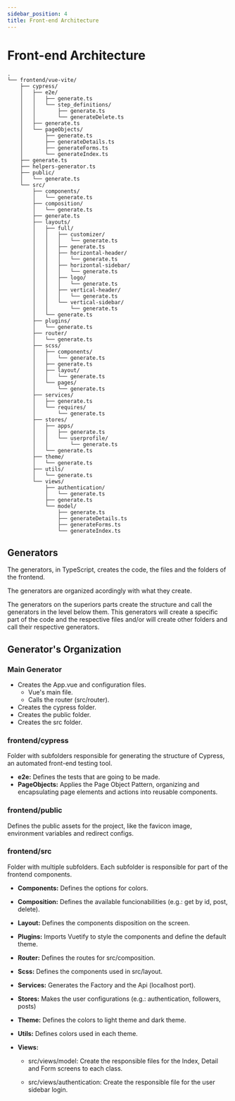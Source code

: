 ```yaml
---
sidebar_position: 4
title: Front-end Architecture
---
```

# Front-end Architecture

```
.
└── frontend/vue-vite/
    ├── cypress/
    │   ├── e2e/
    │   │   ├── generate.ts
    │   │   └── step_definitions/
    │   │       ├── generate.ts
    │   │       └── generateDelete.ts
    │   ├── generate.ts
    │   └── pageObjects/
    │       ├── generate.ts
    │       ├── generateDetails.ts
    │       ├── generateForms.ts
    │       └── generateIndex.ts
    ├── generate.ts
    ├── helpers-generator.ts
    ├── public/
    │   └── generate.ts
    └── src/
        ├── components/
        │   └── generate.ts
        ├── composition/
        │   └── generate.ts
        ├── generate.ts
        ├── layouts/
        │   ├── full/
        │   │   ├── customizer/
        │   │   │   └── generate.ts
        │   │   ├── generate.ts
        │   │   ├── horizontal-header/
        │   │   │   └── generate.ts
        │   │   ├── horizontal-sidebar/
        │   │   │   └── generate.ts
        │   │   ├── logo/
        │   │   │   └── generate.ts
        │   │   ├── vertical-header/
        │   │   │   └── generate.ts
        │   │   └── vertical-sidebar/
        │   │       └── generate.ts
        │   └── generate.ts
        ├── plugins/
        │   └── generate.ts
        ├── router/
        │   └── generate.ts
        ├── scss/
        │   ├── components/
        │   │   └── generate.ts
        │   ├── generate.ts
        │   ├── layout/
        │   │   └── generate.ts
        │   └── pages/
        │       └── generate.ts
        ├── services/
        │   ├── generate.ts
        │   └── requires/
        │       └── generate.ts
        ├── stores/
        │   ├── apps/
        │   │   ├── generate.ts
        │   │   └── userprofile/
        │   │       └── generate.ts
        │   └── generate.ts
        ├── theme/
        │   └── generate.ts
        ├── utils/
        │   └── generate.ts
        └── views/
            ├── authentication/
            │   └── generate.ts
            ├── generate.ts
            └── model/
                ├── generate.ts
                ├── generateDetails.ts
                ├── generateForms.ts
                └── generateIndex.ts
```
## Generators
The generators, in TypeScript, creates the code, the files and the folders of the frontend.

The generators are organized acordingly with what they create.

The generators on the superiors parts create the structure and call the generators in the level below them. This generators will create a specific part of the code and the respective files and/or will create other folders and call their respective generators.

## Generator's Organization
### Main Generator
- Creates the App.vue and configuration files.
    - Vue's main file.
    - Calls the router (src/router).
- Creates the cypress folder.
- Creates the public folder.
- Creates the src folder.

### frontend/cypress
Folder with subfolders responsible for generating the structure of Cypress, an automated front-end testing tool.

- **e2e:** Defines the tests that are going to be made.
- **PageObjects:** Applies the Page Object Pattern, organizing and encapsulating page elements and actions into reusable components.

### frontend/public
Defines the public assets for the project, like the favicon image, environment variables and redirect configs.

### frontend/src
Folder with multiple subfolders.
Each subfolder is responsible for part of the frontend components.

- **Components:** Defines the options for colors.

- **Composition:** Defines the available funcionabilities (e.g.: get by id, post, delete).

- **Layout:** Defines the components disposition on the screen.

- **Plugins:** Imports Vuetify to style the components and define the default theme.

- **Router:** Defines the routes for src/composition.

- **Scss:** Defines the components used in src/layout.

- **Services:** Generates the Factory and the Api (localhost port).

- **Stores:** Makes the user configurations (e.g.: authentication, followers, posts)

- **Theme:** Defines the colors to light theme and dark theme.

- **Utils:** Defines colors used in each theme.

- **Views:**
    - src/views/model: Create the responsible files for the Index, Detail and Form screens to each class.

    - src/views/authentication: Create the responsible file for the user sidebar login.
